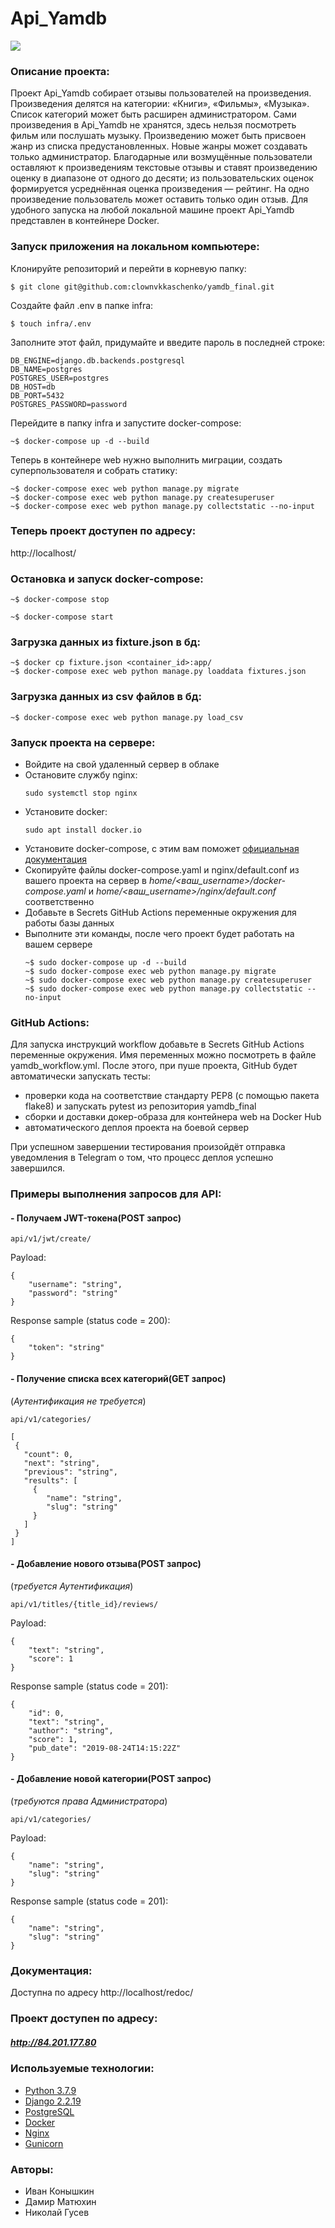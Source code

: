 # Api_Yamdb
![](https://github.com/clownvkkaschenko/yamdb_final/actions/workflows/yamdb_workflow.yml/badge.svg)
### Описание проекта:
Проект Api\_Yamdb собирает отзывы пользователей на произведения. Произведения делятся на категории: «Книги», «Фильмы», «Музыка». Список категорий может быть расширен администратором. Сами произведения в Api\_Yamdb не хранятся, здесь нельзя посмотреть фильм или послушать музыку. Произведению может быть присвоен жанр из списка предустановленных. Новые жанры может создавать только администратор. Благодарные или возмущённые пользователи оставляют к произведениям текстовые отзывы и ставят произведению оценку в диапазоне от одного до десяти; из пользовательских оценок формируется усреднённая оценка произведения — рейтинг. На одно произведение пользователь может оставить только один отзыв.
Для удобного запуска на любой локальной машине проект Api_Yamdb представлен в контейнере Docker.
### Запуск приложения на локальном компьютере:
Клонируйте репозиторий и перейти в корневую папку:
```
$ git clone git@github.com:clownvkkaschenko/yamdb_final.git
```
Cоздайте файл .env в папке infra:
```
$ touch infra/.env
```
Заполните этот файл, придумайте и введите пароль в последней строке:
```
DB_ENGINE=django.db.backends.postgresql
DB_NAME=postgres
POSTGRES_USER=postgres
DB_HOST=db
DB_PORT=5432
POSTGRES_PASSWORD=password
```
Перейдите в папку infra и запустите docker-compose:
```
~$ docker-compose up -d --build
```
Теперь в контейнере web нужно выполнить миграции, создать суперпользователя и собрать статику:
```
~$ docker-compose exec web python manage.py migrate
~$ docker-compose exec web python manage.py createsuperuser
~$ docker-compose exec web python manage.py collectstatic --no-input
```
### Теперь проект доступен по адресу:
http://localhost/
### Остановка и запуск docker-compose:
```
~$ docker-compose stop
```
```
~$ docker-compose start
```
### Загрузка данных из fixture.json в бд:
```
~$ docker cp fixture.json <container_id>:app/
~$ docker-compose exec web python manage.py loaddata fixtures.json
```
### Загрузка данных из csv файлов в бд:
```
~$ docker-compose exec web python manage.py load_csv
```
### Запуск проекта на сервере:
- Войдите на свой удаленный сервер в облаке
- Остановите службу nginx:
    ```
    sudo systemctl stop nginx
    ```
- Установите docker:
    ```
    sudo apt install docker.io
    ```
- Установите docker-compose, с этим вам поможет [официальная документация](https://docs.docker.com/compose/install/)
- Скопируйте файлы docker-compose.yaml и nginx/default.conf из вашего проекта на сервер в _home/<ваш_username>/docker-compose.yaml_ и _home/<ваш_username>/nginx/default.conf_ соответственно
- Добавьте в Secrets GitHub Actions переменные окружения для работы базы данных
- Выполните эти команды, после чего проект будет работать на вашем сервере
    ```
    ~$ sudo docker-compose up -d --build
    ~$ sudo docker-compose exec web python manage.py migrate
    ~$ sudo docker-compose exec web python manage.py createsuperuser
    ~$ sudo docker-compose exec web python manage.py collectstatic --no-input
    ```
### GitHub Actions:
Для запуска инструкций workflow добавьте в Secrets GitHub Actions переменные окружения. Имя переменных можно посмотреть в файле yamdb_workflow.yml. После этого, при пуше проекта, GitHub будет автоматически запускать тесты:
- проверки кода на соответствие стандарту PEP8 (с помощью пакета flake8) и запускать pytest из репозитория yamdb_final
- сборки и доставки докер-образа для контейнера web на Docker Hub
- автоматического деплоя проекта на боевой сервер

При успешном завершении тестирования произойдёт отправка уведомления в Telegram о том, что процесс деплоя успешно завершился.
### Примеры выполнения запросов для API:
#### - Получаем JWT-токена(POST запрос)
```
api/v1/jwt/create/
```
Payload:
```
{
    "username": "string",
    "password": "string"
}
```
Response sample (status code = 200):
```
{
    "token": "string"
}
```
#### - Получение списка всех категорий(GET запрос)
(*Аутентификация не требуется*)
```
api/v1/categories/
```
```
[
 {
   "count": 0,
   "next": "string",
   "previous": "string",
   "results": [
     {
        "name": "string",
        "slug": "string"
     }
   ]
 }
]
```
#### - Добавление нового отзыва(POST запрос)
(*требуется Аутентификация*)
```
api/v1/titles/{title_id}/reviews/
```
Payload:
```
{
    "text": "string",
    "score": 1
}
```
Response sample (status code = 201):
```
{
    "id": 0,
    "text": "string",
    "author": "string",
    "score": 1,
    "pub_date": "2019-08-24T14:15:22Z"
}
```
#### - Добавление новой категории(POST запрос)
(*требуются права Администратора*)
```
api/v1/categories/
```
Payload:
```
{
    "name": "string",
    "slug": "string"
}
```
Response sample (status code = 201):
```
{
    "name": "string",
    "slug": "string"
}
```
### Документация:
Доступна по адресу http://localhost/redoc/

### Проект доступен по адресу:
##### http://84.201.177.80

### Используемые технологии:
- [Python 3.7.9](https://www.python.org/)
- [Django 2.2.19](https://www.djangoproject.com/)
- [PostgreSQL](https://www.postgresql.org/)
- [Docker](https://www.docker.com/)
- [Nginx](https://nginx.org/ru/)
- [Gunicorn](https://gunicorn.org/)
### Авторы:
- Иван Конышкин
- Дамир Матюхин
- Николай Гусев
